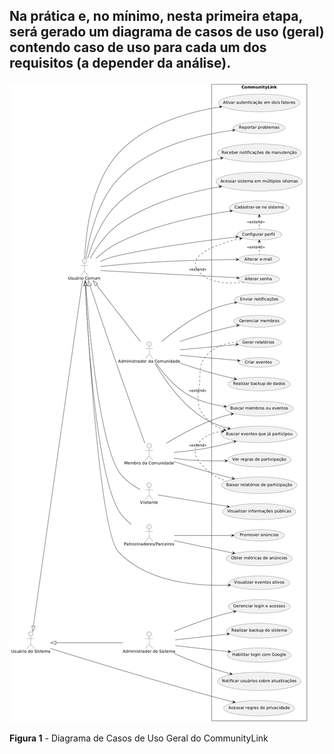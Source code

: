 Na prática e, no mínimo, nesta primeira etapa, será gerado um diagrama de casos de uso (geral) contendo caso de uso para cada um dos requisitos (a depender da análise).
---

![Diagrama de Uso Geral do CommunityLink](../../images/diagrama-de-caso-de-uso-geral.png)

**Figura 1** - Diagrama de Casos de Uso Geral do CommunityLink
